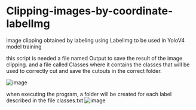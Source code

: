 # Clipping-images-by-coordinate-labelImg
 image clipping obtained by labeling using LabelImg to be used in YoloV4 model training
 
 this script is needed a file named Output to save the result of the image clipping.
and a file called Classes where it contains the classes that will be used to correctly cut and save the cutouts in the correct folder.

![image](https://user-images.githubusercontent.com/46453745/150217225-579f8a65-4aa4-4028-b684-9c803c3bfc7a.png)


when executing the program, a folder will be created for each label described in the file classes.txt
![image](https://user-images.githubusercontent.com/46453745/150219206-4d5cac2b-8428-4472-ac67-7e96850b0f43.png)


